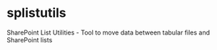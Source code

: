 # splistutils
SharePoint List Utilities - Tool to move data between tabular files and SharePoint lists
